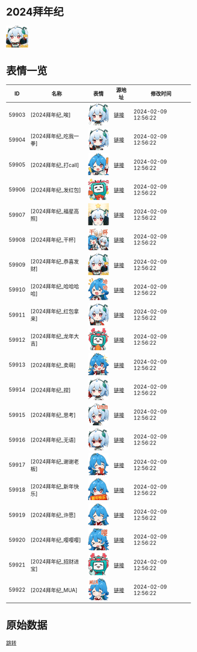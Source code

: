 # 2024拜年纪

<img src="./cover.png" height="60" alt="cover" />

# 表情一览

|ID|名称|表情|源地址|修改时间|
|----|----|----|----|----|
|59903|[2024拜年纪_唉]|<img src="./pic/059903_%5B2024拜年纪_唉%5D.png" height="60" alt="唉"/>|[链接](https://i0.hdslb.com/bfs/emote/3a69a3c2616d0af0bbb6412440e12eb235c7e9a7.png)|2024-02-09 12:56:22|
|59904|[2024拜年纪_吃我一拳]|<img src="./pic/059904_%5B2024拜年纪_吃我一拳%5D.png" height="60" alt="吃我一拳"/>|[链接](https://i0.hdslb.com/bfs/emote/2961c6c5208a236c00db9d1f877855a2e7e2e092.png)|2024-02-09 12:56:22|
|59905|[2024拜年纪_打call]|<img src="./pic/059905_%5B2024拜年纪_打call%5D.png" height="60" alt="打call"/>|[链接](https://i0.hdslb.com/bfs/emote/df9d7da11c846f3504ed2bda934b85f0d7bd2f7a.png)|2024-02-09 12:56:22|
|59906|[2024拜年纪_发红包]|<img src="./pic/059906_%5B2024拜年纪_发红包%5D.png" height="60" alt="发红包"/>|[链接](https://i0.hdslb.com/bfs/emote/d85c52bc79eba99184b524511164a3621e12568d.png)|2024-02-09 12:56:22|
|59907|[2024拜年纪_福星高照]|<img src="./pic/059907_%5B2024拜年纪_福星高照%5D.png" height="60" alt="福星高照"/>|[链接](https://i0.hdslb.com/bfs/emote/539d45d7f9a11a53b7e5fd8e20ba4a4100475410.png)|2024-02-09 12:56:22|
|59908|[2024拜年纪_干杯]|<img src="./pic/059908_%5B2024拜年纪_干杯%5D.png" height="60" alt="干杯"/>|[链接](https://i0.hdslb.com/bfs/emote/2ee8494fcef1e63914ad1f5468159d50cb056980.png)|2024-02-09 12:56:22|
|59909|[2024拜年纪_恭喜发财]|<img src="./pic/059909_%5B2024拜年纪_恭喜发财%5D.png" height="60" alt="恭喜发财"/>|[链接](https://i0.hdslb.com/bfs/emote/8a7206e5c08e74174089fb8e219958833f3781ca.png)|2024-02-09 12:56:22|
|59910|[2024拜年纪_哈哈哈哈]|<img src="./pic/059910_%5B2024拜年纪_哈哈哈哈%5D.png" height="60" alt="哈哈哈哈"/>|[链接](https://i0.hdslb.com/bfs/emote/d79fa3c9b5cec09f778a9e68de3c10397c299beb.png)|2024-02-09 12:56:22|
|59911|[2024拜年纪_红包拿来]|<img src="./pic/059911_%5B2024拜年纪_红包拿来%5D.png" height="60" alt="红包拿来"/>|[链接](https://i0.hdslb.com/bfs/emote/fc17ba37ee051355e375f26619423492d525ad72.png)|2024-02-09 12:56:22|
|59912|[2024拜年纪_龙年大吉]|<img src="./pic/059912_%5B2024拜年纪_龙年大吉%5D.png" height="60" alt="龙年大吉"/>|[链接](https://i0.hdslb.com/bfs/emote/325cef409f0d5d10d758788f7d8998909ef43c72.png)|2024-02-09 12:56:22|
|59913|[2024拜年纪_卖萌]|<img src="./pic/059913_%5B2024拜年纪_卖萌%5D.png" height="60" alt="卖萌"/>|[链接](https://i0.hdslb.com/bfs/emote/8909d7059c46192290ec37ba23e211aa4702af72.png)|2024-02-09 12:56:22|
|59914|[2024拜年纪_捏]|<img src="./pic/059914_%5B2024拜年纪_捏%5D.png" height="60" alt="捏"/>|[链接](https://i0.hdslb.com/bfs/emote/aaba113fe9d373a97e0cff400433f87d48bba3ca.png)|2024-02-09 12:56:22|
|59915|[2024拜年纪_思考]|<img src="./pic/059915_%5B2024拜年纪_思考%5D.png" height="60" alt="思考"/>|[链接](https://i0.hdslb.com/bfs/emote/cd963c06a3f550ec02561cb686f4244a137ee2d2.png)|2024-02-09 12:56:22|
|59916|[2024拜年纪_无语]|<img src="./pic/059916_%5B2024拜年纪_无语%5D.png" height="60" alt="无语"/>|[链接](https://i0.hdslb.com/bfs/emote/ceb2a290cef0f8a665fc34fc11749506799c2302.png)|2024-02-09 12:56:22|
|59917|[2024拜年纪_谢谢老板]|<img src="./pic/059917_%5B2024拜年纪_谢谢老板%5D.png" height="60" alt="谢谢老板"/>|[链接](https://i0.hdslb.com/bfs/emote/0092b9ba5e9e90e4e5e547e6c4514fbebffd9aec.png)|2024-02-09 12:56:22|
|59918|[2024拜年纪_新年快乐]|<img src="./pic/059918_%5B2024拜年纪_新年快乐%5D.png" height="60" alt="新年快乐"/>|[链接](https://i0.hdslb.com/bfs/emote/14932ee36eecc4cda8495b25acded3cc74721ded.png)|2024-02-09 12:56:22|
|59919|[2024拜年纪_许愿]|<img src="./pic/059919_%5B2024拜年纪_许愿%5D.png" height="60" alt="许愿"/>|[链接](https://i0.hdslb.com/bfs/emote/d5addaed740698906919c0782f1233d2ed786846.png)|2024-02-09 12:56:22|
|59920|[2024拜年纪_嘤嘤嘤]|<img src="./pic/059920_%5B2024拜年纪_嘤嘤嘤%5D.png" height="60" alt="嘤嘤嘤"/>|[链接](https://i0.hdslb.com/bfs/emote/20f9b1f979c9987ba646f21e11e9ffc7791f1acd.png)|2024-02-09 12:56:22|
|59921|[2024拜年纪_招财进宝]|<img src="./pic/059921_%5B2024拜年纪_招财进宝%5D.png" height="60" alt="招财进宝"/>|[链接](https://i0.hdslb.com/bfs/emote/47bdab9e7ac2e66ff2a1580b64e22aef9dc80f19.png)|2024-02-09 12:56:22|
|59922|[2024拜年纪_MUA]|<img src="./pic/059922_%5B2024拜年纪_MUA%5D.png" height="60" alt="MUA"/>|[链接](https://i0.hdslb.com/bfs/emote/f84915bad267d18f2e7a628332196604a8ce4ebd.png)|2024-02-09 12:56:22|

# 原始数据

[跳转](./raw.json)


